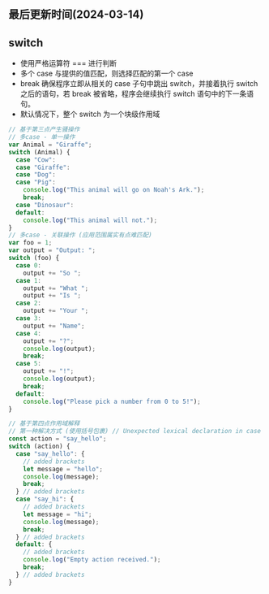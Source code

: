<!--
 * @Description:
 * @Author: panrui
 * @Date: 2023-11-14 11:22:37
 * @LastEditTime: 2024-03-14 09:31:46
 * @LastEditors: prui
 * 不忘初心,不负梦想
-->

## 最后更新时间(2024-03-14)

## switch

- 使用严格运算符 === 进行判断
- 多个 case 与提供的值匹配，则选择匹配的第一个 case
- break 确保程序立即从相关的 case 子句中跳出 switch，并接着执行 switch 之后的语句，若 break 被省略，程序会继续执行 switch 语句中的下一条语句。
- 默认情况下，整个 switch 为一个块级作用域

```js
// 基于第三点产生骚操作
// 多case - 单一操作
var Animal = "Giraffe";
switch (Animal) {
  case "Cow":
  case "Giraffe":
  case "Dog":
  case "Pig":
    console.log("This animal will go on Noah's Ark.");
    break;
  case "Dinosaur":
  default:
    console.log("This animal will not.");
}
// 多case - 关联操作 (应用范围属实有点难匹配)
var foo = 1;
var output = "Output: ";
switch (foo) {
  case 0:
    output += "So ";
  case 1:
    output += "What ";
    output += "Is ";
  case 2:
    output += "Your ";
  case 3:
    output += "Name";
  case 4:
    output += "?";
    console.log(output);
    break;
  case 5:
    output += "!";
    console.log(output);
    break;
  default:
    console.log("Please pick a number from 0 to 5!");
}
```

```js
// 基于第四点作用域解释
// 第一种解决方式 (使用括号包裹) // Unexpected lexical declaration in case block 不知道这个错误还会不会提示，因为 ECMAScript 规定，在 switch 语句的 case 或 default 子句内部不允许直接声明变量。TODO待验证....
const action = "say_hello";
switch (action) {
  case "say_hello": {
    // added brackets
    let message = "hello";
    console.log(message);
    break;
  } // added brackets
  case "say_hi": {
    // added brackets
    let message = "hi";
    console.log(message);
    break;
  } // added brackets
  default: {
    // added brackets
    console.log("Empty action received.");
    break;
  } // added brackets
}
```

